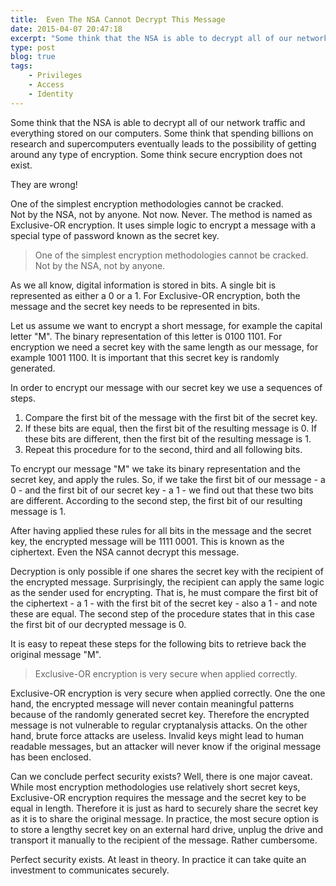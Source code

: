 ```yaml
---
title:  Even The NSA Cannot Decrypt This Message 
date: 2015-04-07 20:47:18
excerpt: "Some think that the NSA is able to decrypt all of our network traffic and everything stored on our computers. Some think that spending billions on research and supercomputers eventually leads to the possibility of getting around any type of encryption. Some think secure encryption does not exist."
type: post
blog: true
tags:
    - Privileges
    - Access
    - Identity
---
```


Some think that the NSA is able to decrypt all of our network traffic and everything stored on our computers. Some think that spending billions on research and supercomputers eventually leads to the possibility of getting around any type of encryption. Some think secure encryption does not exist.

They are wrong!

One of the simplest encryption methodologies cannot be cracked.  
Not by the NSA, not by anyone. Not now. Never. The method is named as Exclusive-OR encryption. It uses simple logic to encrypt a message with a special type of password known as the secret key.

> One of the simplest encryption methodologies cannot be cracked. Not by the NSA, not by anyone.

As we all know, digital information is stored in bits. A single bit is represented as either a 0 or a 1. For Exclusive-OR encryption, both the message and the secret key needs to be represented in bits.

Let us assume we want to encrypt a short message, for example the capital letter "M". The binary representation of this letter is 0100 1101. For encryption we need a secret key with the same length as our message, for example 1001 1100. It is important that this secret key is randomly generated.

In order to encrypt our message with our secret key we use a sequences of steps.

1.  Compare the first bit of the message with the first bit of the secret key.
2.  If these bits are equal, then the first bit of the resulting message is 0. If these bits are different, then the first bit of the resulting message is 1.
3.  Repeat this procedure for to the second, third and all following bits.

To encrypt our message "M" we take its binary representation and the secret key, and apply the rules. So, if we take the first bit of our message - a 0 - and the first bit of our secret key - a 1 - we find out that these two bits are different. According to the second step, the first bit of our resulting message is 1.

After having applied these rules for all bits in the message and the secret key, the encrypted message will be 1111 0001. This is known as the ciphertext. Even the NSA cannot decrypt this message.

Decryption is only possible if one shares the secret key with the recipient of the encrypted message. Surprisingly, the recipient can apply the same logic as the sender used for encrypting. That is, he must compare the first bit of the ciphertext - a 1 - with the first bit of the secret key - also a 1 - and note these are equal. The second step of the procedure states that in this case the first bit of our decrypted message is 0.

It is easy to repeat these steps for the following bits to retrieve back the original message "M".

> Exclusive-OR encryption is very secure when applied correctly.

Exclusive-OR encryption is very secure when applied correctly. One the one hand, the encrypted message will never contain meaningful patterns because of the randomly generated secret key. Therefore the encrypted message is not vulnerable to regular cryptanalysis attacks. On the other hand, brute force attacks are useless. Invalid keys might lead to human readable messages, but an attacker will never know if the original message has been enclosed.

Can we conclude perfect security exists? Well, there is one major caveat. While most encryption methodologies use relatively short secret keys, Exclusive-OR encryption requires the message and the secret key to be equal in length. Therefore it is just as hard to securely share the secret key as it is to share the original message. In practice, the most secure option is to store a lengthy secret key on an external hard drive, unplug the drive and transport it manually to the recipient of the message. Rather cumbersome.

Perfect security exists. At least in theory. In practice it can take quite an investment to communicates securely.